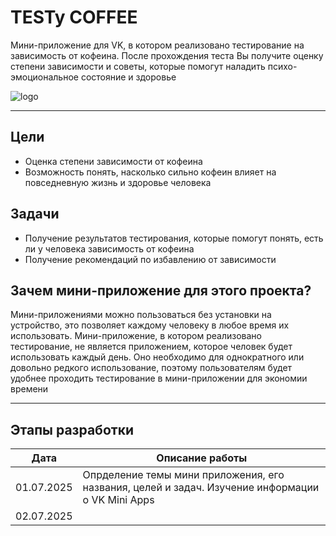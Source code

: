 # TESTy COFFEE
Мини-приложение для VK, в котором реализовано тестирование на зависимость от кофеина. После прохождения теста Вы получите оценку степени зависимости и советы, которые помогут наладить психо-эмоциональное состояние и здоровье

![logo](https://github.com/user-attachments/assets/58d5e280-0c49-4b5e-8da8-d5f6a55a32cf)

---

## Цели
- Оценка степени зависимости от кофеина
- Возможность понять, насколько сильно кофеин влияет на повседневную жизнь и здоровье человека
## Задачи
- Получение результатов тестирования, которые помогут понять, есть ли у человека зависимость от кофеина
- Получение рекомендаций по избавлению от зависимости
## Зачем мини-приложение для этого проекта?
Мини-приложениями можно пользоваться без установки на устройство, это позволяет каждому человеку в любое время их использовать. Мини-приложение, в котором реализовано тестирование, не является приложением, которое человек будет использовать каждый день. Оно необходимо для однократного или довольно редкого использование, поэтому пользователям будет удобнее проходить тестирование в мини-приложении для экономии времени 

---

## Этапы разработки
| Дата | Описание работы |
| ---- | --------------- |
| 01.07.2025 | Опрделение темы мини приложения, его названия, целей и задач. Изучение информации о VK Mini Apps     |
| 02.07.2025 |  |
